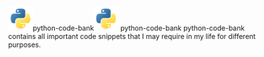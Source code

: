 <img src= "https://raw.githubusercontent.com/devicons/devicon/master/icons/python/python-original.svg" alt = "python" width= "50" height = "50">python-code-bank<img src= "https://raw.githubusercontent.com/devicons/devicon/master/icons/python/python-original.svg" alt = "python" width= "50" height = "50">
 python-code-bank
 python-code-bank
contains all important code snippets that I may require in my life for different purposes.
